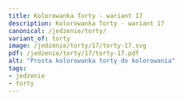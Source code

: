 ```yaml
---
title: Kolorowanka Torty - wariant 17
description: Kolorowanka Torty - wariant 17
canonical: /jedzenie/torty/
variant_of: torty
image: /jedzenie/torty/17/torty-17.svg
pdf: /jedzenie/torty/17/torty-17.pdf
alt: "Prosta kolorowanka torty do kolorowania"
tags:
- jedzenie
- torty
---
```


